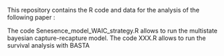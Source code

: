 This repository contains the R code and data for the analysis of the following paper : 

The code Senesence_model_WAIC_strategy.R allows to run the multistate bayesian capture-recapture model.
The code XXX.R allows to run the survival analysis with BASTA
